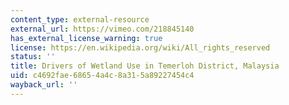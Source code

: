 ```yaml
---
content_type: external-resource
external_url: https://vimeo.com/218845140
has_external_license_warning: true
license: https://en.wikipedia.org/wiki/All_rights_reserved
status: ''
title: Drivers of Wetland Use in Temerloh District, Malaysia
uid: c4692fae-6865-4a4c-8a31-5a89227454c4
wayback_url: ''
---
```

